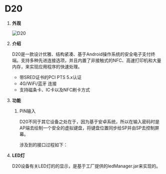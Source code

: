 # D20

1. **外观**

   ![D20](https://dspread.gitlab.io/qpos/products/D20-n.png)

2. **介绍**

   D20是一款设计优雅、结构紧凑、基于Android操作系统的安全电子支付终端。支持多种先进连接选项，并且内置了非接触式的NFC、高速打印机和大量内存，来实现应用程序的快速处理。

   * 带SRED证书的PCI PTS 5.x认证
   * 4G/WiFi/蓝牙 连接
   * 支持磁条卡、IC卡以及NFC刷卡方式

3. **功能**

   1. PIN输入

      D20不同于其它设备之处在于，因为基于安卓系统，所以在输入密码时是AP端去绘制一个安全的虚拟键盘，将键盘位置同步给SP并由SP去控制屏幕。

      涉及到的接口过程如下：

4. **LED灯**

   D20设备有关LED灯的的显示，是基于工厂提供的ledManager.jar来实现的。

